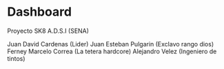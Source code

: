 # Dashboard
Proyecto SK8 A.D.S.I (SENA)

Juan David Cardenas (Lider)
Juan Esteban Pulgarin (Exclavo rango dios)
Ferney Marcelo Correa (La tetera hardcore)
Alejandro Velez (Ingeniero de tintos)
